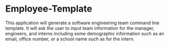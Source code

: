 # Employee-Template
This application will generate a software engineering team command line template. It will ask the user to input team information for the manager, engineers, and interns including some demographic information such as an email, office number, or a school name such as for the intern.
